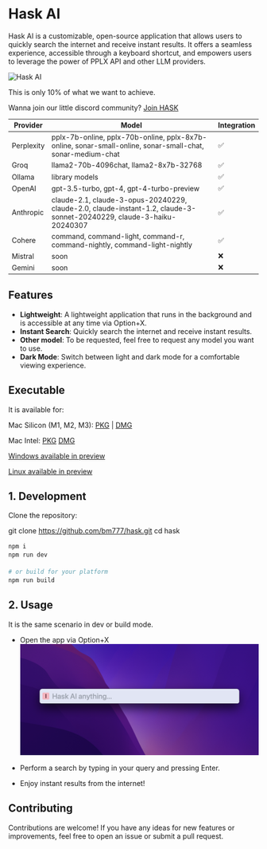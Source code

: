 # Hask AI

Hask AI is a customizable, open-source application that allows users to quickly search the internet and receive instant results. It offers a seamless experience, accessible through a keyboard shortcut, and empowers users to leverage the power of PPLX API and other LLM providers.

![Hask AI](assets/record.gif)



This is only 10% of what we want to achieve.

Wanna join our little discord community? [Join HASK](https://discord.gg/cSf3RpQdws)


| Provider           | Model              | Integration       |
| ------------------ | ------------------ | ----------------- |
| Perplexity         | pplx-7b-online, pplx-70b-online, pplx-8x7b-online, sonar-small-online, sonar-small-chat, sonar-medium-chat |  ✅               |
| Groq               | llama2-70b-4096chat, llama2-8x7b-32768 | ✅               | 
| Ollama             | library models |  ✅               |
| OpenAI             | gpt-3.5-turbo, gpt-4, gpt-4-turbo-preview |  ✅               |
| Anthropic          | claude-2.1, claude-3-opus-20240229, claude-2.0, claude-instant-1.2, claude-3-sonnet-20240229, claude-3-haiku-20240307 |  ✅               |
| Cohere             | command, command-light, command-r, command-nightly, command-light-nightly |  ✅               |
| Mistral            | soon |  ❌               |
| Gemini             | soon |  ❌               |



## Features
- **Lightweight**: A lightweight application that runs in the background and is accessible at any time via Option+X.
- **Instant Search**: Quickly search the internet and receive instant results.
- **Other model**: To be requested, feel free to request any model you want to use.
- **Dark Mode**: Switch between light and dark mode for a comfortable viewing experience.

## Executable
It is available for:

Mac Silicon (M1, M2, M3): [PKG](https://github.com/bm777/hask/releases/download/v1.1/hask-ai-arm64.pkg) | [DMG](https://github.com/bm777/hask/releases/download/v1.1/hask-ai-arm64.dmg)

Mac Intel: [PKG](https://github.com/bm777/hask/releases/download/v1.1/hask-ai-intel.pkg) [DMG](https://github.com/bm777/hask/releases/download/v1.1/hask-ai-intel.dmg)

[Windows available in preview](https://github.com/bm777/hask/releases)

[Linux available in preview](https://github.com/bm777/hask/releases)


## 1. Development
Clone the repository:

git clone https://github.com/bm777/hask.git
cd hask
```bash
npm i
npm run dev

# or build for your platform
npm run build
```

## 2. Usage
It is the same scenario in dev or build mode.
- Open the app via Option+X
![Hask AI](assets/empty.png)

- Perform a search by typing in your query and pressing Enter.
- Enjoy instant results from the internet!

## Contributing
Contributions are welcome! If you have any ideas for new features or improvements, feel free to open an issue or submit a pull request.

